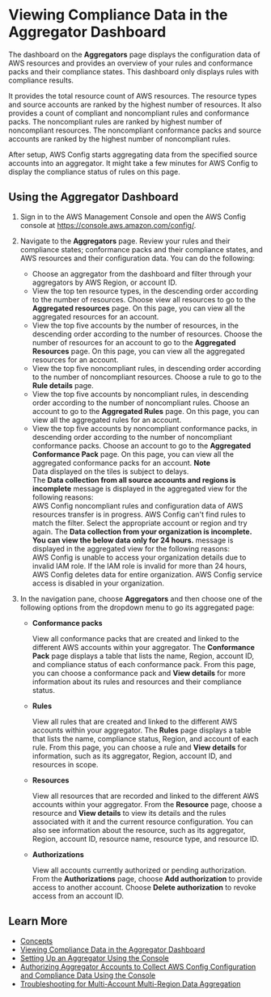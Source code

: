 # Viewing Compliance Data in the Aggregator Dashboard<a name="viewing-the-aggregate-dashboard"></a>

The dashboard on the **Aggregators** page displays the configuration data of AWS resources and provides an overview of your rules and conformance packs and their compliance states\. This dashboard only displays rules with compliance results\.

It provides the total resource count of AWS resources\. The resource types and source accounts are ranked by the highest number of resources\. It also provides a count of compliant and noncompliant rules and conformance packs\. The noncompliant rules are ranked by highest number of noncompliant resources\. The noncompliant conformance packs and source accounts are ranked by the highest number of noncompliant rules\.

After setup, AWS Config starts aggregating data from the specified source accounts into an aggregator\. It might take a few minutes for AWS Config to display the compliance status of rules on this page\.

## Using the Aggregator Dashboard<a name="use-aggregated-view"></a>

1. Sign in to the AWS Management Console and open the AWS Config console at [https://console\.aws\.amazon\.com/config/](https://console.aws.amazon.com/config/)\.

1. Navigate to the **Aggregators** page\. Review your rules and their compliance states; conformance packs and their compliance states, and AWS resources and their configuration data\. You can do the following:
   + Choose an aggregator from the dashboard and filter through your aggregators by AWS Region, or account ID\.
   + View the top ten resource types, in the descending order according to the number of resources\. Choose view all resources to go to the **Aggregated resources** page\. On this page, you can view all the aggregated resources for an account\.
   + View the top five accounts by the number of resources, in the descending order according to the number of resources\. Choose the number of resources for an account to go to the **Aggregated Resources** page\. On this page, you can view all the aggregated resources for an account\.
   + View the top five noncompliant rules, in descending order according to the number of noncompliant resources\. Choose a rule to go to the **Rule details** page\.
   + View the top five accounts by noncompliant rules, in descending order according to the number of noncompliant rules\. Choose an account to go to the **Aggregated Rules** page\. On this page, you can view all the aggregated rules for an account\.
   + View the top five accounts by noncompliant conformance packs, in descending order according to the number of noncompliant conformance packs\. Choose an account to go to the **Aggregated Conformance Pack** page\. On this page, you can view all the aggregated conformance packs for an account\.
**Note**  
Data displayed on the tiles is subject to delays\.  
The **Data collection from all source accounts and regions is incomplete** message is displayed in the aggregated view for the following reasons:  
AWS Config noncompliant rules and configuration data of AWS resources transfer is in progress\.
AWS Config can't find rules to match the filter\. Select the appropriate account or region and try again\.
The **Data collection from your organization is incomplete\. You can view the below data only for 24 hours\.** message is displayed in the aggregated view for the following reasons:  
AWS Config is unable to access your organization details due to invalid IAM role\. If the IAM role is invalid for more than 24 hours, AWS Config deletes data for entire organization\.
AWS Config service access is disabled in your organization\.

1. In the navigation pane, choose **Aggregators** and then choose one of the following options from the dropdown menu to go its aggregated page:
   + **Conformance packs**

     View all conformance packs that are created and linked to the different AWS accounts within your aggregator\. The **Conformance Pack** page displays a table that lists the name, Region, account ID, and compliance status of each conformance pack\. From this page, you can choose a conformance pack and **View details** for more information about its rules and resources and their compliance status\.
   + **Rules**

     View all rules that are created and linked to the different AWS accounts within your aggregator\. The **Rules** page displays a table that lists the name, compliance status, Region, and account of each rule\. From this page, you can choose a rule and **View details** for information, such as its aggregator, Region, account ID, and resources in scope\.
   + **Resources**

     View all resources that are recorded and linked to the different AWS accounts within your aggregator\. From the **Resource** page, choose a resource and **View details** to view its details and the rules associated with it and the current resource configuration\. You can also see information about the resource, such as its aggregator, Region, account ID, resource name, resource type, and resource ID\.
   + **Authorizations**

     View all accounts currently authorized or pending authorization\. From the **Authorizations** page, choose **Add authorization** to provide access to another account\. Choose **Delete authorization** to revoke access from an account ID\.

## Learn More<a name="learn-more-setup-console"></a>
+ [Concepts](config-concepts.md)
+ [Viewing Compliance Data in the Aggregator Dashboard](#viewing-the-aggregate-dashboard)
+ [Setting Up an Aggregator Using the Console](setup-aggregator-console.md)
+ [Authorizing Aggregator Accounts to Collect AWS Config Configuration and Compliance Data Using the Console](authorize-aggregator-account-console.md)
+ [Troubleshooting for Multi\-Account Multi\-Region Data Aggregation](aggregate-data-troubleshooting.md)